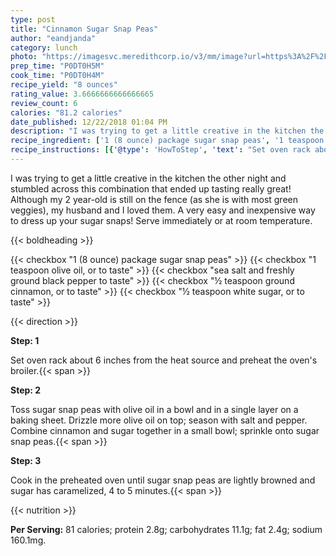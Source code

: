 ```yaml
---
type: post
title: "Cinnamon Sugar Snap Peas"
author: "eandjanda"
category: lunch
photo: "https://imagesvc.meredithcorp.io/v3/mm/image?url=https%3A%2F%2Fimages.media-allrecipes.com%2Fuserphotos%2F3530714.jpg"
prep_time: "P0DT0H5M"
cook_time: "P0DT0H4M"
recipe_yield: "8 ounces"
rating_value: 3.6666666666666665
review_count: 6
calories: "81.2 calories"
date_published: 12/22/2018 01:04 PM
description: "I was trying to get a little creative in the kitchen the other night and stumbled across this combination that ended up tasting really great! Although my 2 year-old is still on the fence (as she is with most green veggies), my husband and I loved them. A very easy and inexpensive way to dress up your sugar snaps! Serve immediately or at room temperature."
recipe_ingredient: ['1 (8 ounce) package sugar snap peas', '1 teaspoon olive oil, or to taste', 'sea salt and freshly ground black pepper to taste', '½ teaspoon ground cinnamon, or to taste', '½ teaspoon white sugar, or to taste']
recipe_instructions: [{'@type': 'HowToStep', 'text': "Set oven rack about 6 inches from the heat source and preheat the oven's broiler.\n"}, {'@type': 'HowToStep', 'text': 'Toss sugar snap peas with olive oil in a bowl and in a single layer on a baking sheet. Drizzle more olive oil on top; season with salt and pepper. Combine cinnamon and sugar together in a small bowl; sprinkle onto sugar snap peas.\n'}, {'@type': 'HowToStep', 'text': 'Cook in the preheated oven until sugar snap peas are lightly browned and sugar has caramelized, 4 to 5 minutes.\n'}]
---
```


I was trying to get a little creative in the kitchen the other night and stumbled across this combination that ended up tasting really great! Although my 2 year-old is still on the fence (as she is with most green veggies), my husband and I loved them. A very easy and inexpensive way to dress up your sugar snaps! Serve immediately or at room temperature. 

{{< boldheading >}}

{{< checkbox "1 (8 ounce) package sugar snap peas" >}}
{{< checkbox "1 teaspoon olive oil, or to taste" >}}
{{< checkbox "sea salt and freshly ground black pepper to taste" >}}
{{< checkbox "½ teaspoon ground cinnamon, or to taste" >}}
{{< checkbox "½ teaspoon white sugar, or to taste" >}}


{{< direction >}}

**Step: 1**

Set oven rack about 6 inches from the heat source and preheat the oven's broiler.{{< span >}}

**Step: 2**

Toss sugar snap peas with olive oil in a bowl and in a single layer on a baking sheet. Drizzle more olive oil on top; season with salt and pepper. Combine cinnamon and sugar together in a small bowl; sprinkle onto sugar snap peas.{{< span >}}

**Step: 3**

Cook in the preheated oven until sugar snap peas are lightly browned and sugar has caramelized, 4 to 5 minutes.{{< span >}}

{{< nutrition >}}

**Per Serving:** 81 calories; protein 2.8g; carbohydrates 11.1g; fat 2.4g; sodium 160.1mg.